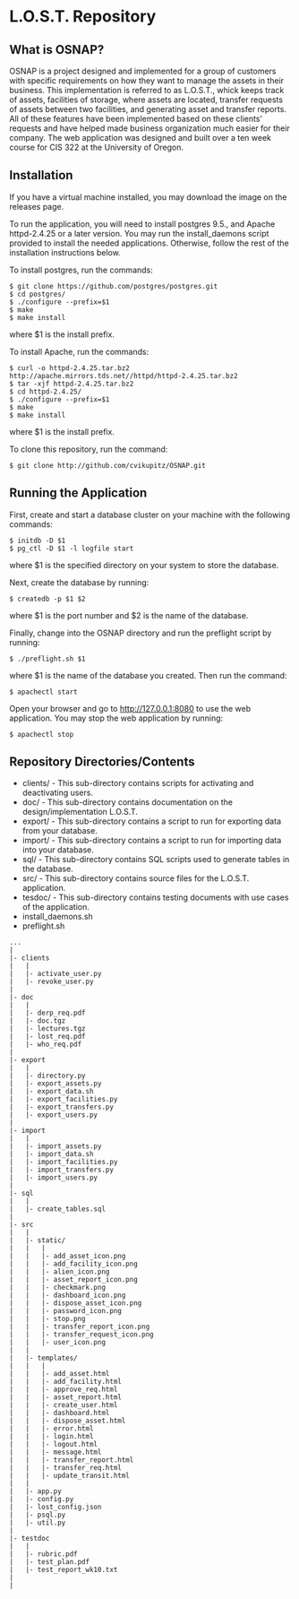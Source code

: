 # L.O.S.T. Repository

## What is OSNAP?
OSNAP is a project designed and implemented for a group of customers with specific requirements
on how they want to manage the assets in their business. This implementation is referred to as
L.O.S.T., whick keeps track of assets, facilities of storage, where assets are located, transfer
requests of assets between two facilities, and generating asset and transfer reports. All of these
features have been implemented based on these clients' requests and have helped made business
organization much easier for their company. The web application was designed and built over a ten
week course for CIS 322 at the University of Oregon.

## Installation
If you have a virtual machine installed, you may download the image on the releases page.

To run the application, you will need to install postgres 9.5., and Apache httpd-2.4.25 or a later
version. You may run the install_daemons script provided to install the needed applications.
Otherwise, follow the rest of the installation instructions below.

To install postgres, run the commands:

`$ git clone https://github.com/postgres/postgres.git`  
`$ cd postgres/`  
`$ ./configure --prefix=$1`  
`$ make`  
`$ make install`  

where $1 is the install prefix.

To install Apache, run the commands:

`$ curl -o httpd-2.4.25.tar.bz2 http://apache.mirrors.tds.net//httpd/httpd-2.4.25.tar.bz2`  
`$ tar -xjf httpd-2.4.25.tar.bz2`  
`$ cd httpd-2.4.25/`  
`$ ./configure --prefix=$1`  
`$ make`  
`$ make install`  

where $1 is the install prefix.

To clone this repository, run the command:

`$ git clone http://github.com/cvikupitz/OSNAP.git`  

## Running the Application
First, create and start a database cluster on your machine with the following commands:

`$ initdb -D $1`  
`$ pg_ctl -D $1 -l logfile start`  

where $1 is the specified directory on your system to store the database.

Next, create the database by running:

`$ createdb -p $1 $2`  

where $1 is the port number and $2 is the name of the database.

Finally, change into the OSNAP directory and run the preflight script by running:

`$ ./preflight.sh $1`  

where $1 is the name of the database you created.
Then run the command:

`$ apachectl start`  

Open your browser and go to http://127.0.0.1:8080 to use the web application.
You may stop the web application by running:

`$ apachectl stop`  


## Repository Directories/Contents
* clients/ - This sub-directory contains scripts for activating and deactivating users.
* doc/ - This sub-directory contains documentation on the design/implementation L.O.S.T.
* export/ - This sub-directory contains a script to run for exporting data from your database.
* import/ - This sub-directory contains a script to run for importing data into your database.
* sql/ - This sub-directory contains SQL scripts used to generate tables in the database.
* src/ - This sub-directory contains source files for the L.O.S.T. application.
* tesdoc/ - This sub-directory contains testing documents with use cases of the application.
* install_daemons.sh
* preflight.sh


```
...
|
|- clients
|	|
|	|- activate_user.py
|	|- revoke_user.py
|
|- doc
|	|
|	|- derp_req.pdf
|	|- doc.tgz
|	|- lectures.tgz
|	|- lost_req.pdf
|	|- who_req.pdf
|
|- export
|	|
|	|- directory.py
|	|- export_assets.py
|	|- export_data.sh
|	|- export_facilities.py
|	|- export_transfers.py
|	|- export_users.py
|
|- import
|	|
|	|- import_assets.py
|	|- import_data.sh
|	|- import_facilities.py
|	|- import_transfers.py
|	|- import_users.py
|
|- sql
|	|
|	|- create_tables.sql
|
|- src
|	|
|	|- static/
|	|	|
|	|	|- add_asset_icon.png
|	|	|- add_facility_icon.png
|	|	|- alien_icon.png
|	|	|- asset_report_icon.png
|	|	|- checkmark.png
|	|	|- dashboard_icon.png
|	|	|- dispose_asset_icon.png
|	|	|- password_icon.png
|	|	|- stop.png
|	|	|- transfer_report_icon.png
|	|	|- transfer_request_icon.png
|	|	|- user_icon.png
|	|
|	|- templates/
|	|	|
|	|	|- add_asset.html
|	|	|- add_facility.html
|	|	|- approve_req.html
|	|	|- asset_report.html
|	|	|- create_user.html
|	|	|- dashboard.html
|	|	|- dispose_asset.html
|	|	|- error.html
|	|	|- login.html
|	|	|- logout.html
|	|	|- message.html
|	|	|- transfer_report.html
|	|	|- transfer_req.html
|	|	|- update_transit.html
|	|
|	|- app.py
|	|- config.py
|	|- lost_config.json
|	|- psql.py
|	|- util.py
|
|- testdoc
|	|
|	|- rubric.pdf
|	|- test_plan.pdf
|	|- test_report_wk10.txt
|
|
```